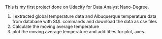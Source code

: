 This is my first project done on Udacity for Data Analyst Nano-Degree. 
1. I extracted global temperature data and Albuquerque temperature data from database with SQL commands and download the data as csv files
2. Calculate the moving average temperature
3. plot the moving average temperature and add titles for plot, axes.
 
 
